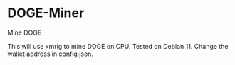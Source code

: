 # DOGE-Miner
Mine DOGE

This will use xmrig to mine DOGE on CPU. Tested on Debian 11. Change the wallet address in config.json.
